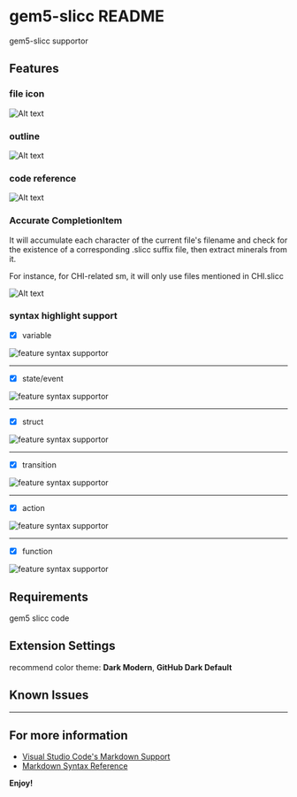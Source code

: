 # gem5-slicc README

gem5-slicc supportor

## Features

### file icon

![Alt text](images/file_icon.png)

### outline

![Alt text](images/outline.png)

### code reference

![Alt text](images/code_reference.png)

### Accurate CompletionItem

It will accumulate each character of the current file's filename and check for the existence of a corresponding .slicc suffix file, then extract minerals from it.

For instance, for CHI-related sm, it will only use files mentioned in CHI.slicc

![Alt text](images/completion.png)

### syntax highlight support

- [x] variable

![feature syntax supportor](images/syntax1.png)

---

- [x] state/event

![feature syntax supportor](images/syntax2.png)

---

- [x] struct

![feature syntax supportor](images/syntax3.png)

---

- [x] transition

![feature syntax supportor](images/syntax4.png)

---

- [x] action

![feature syntax supportor](images/syntax5.png)

---

- [x] function

![feature syntax supportor](images/syntax6.png)



## Requirements

gem5 slicc code

## Extension Settings

recommend color theme: **Dark Modern**, **GitHub Dark Default**

## Known Issues

---

## For more information

* [Visual Studio Code's Markdown Support](http://code.visualstudio.com/docs/languages/markdown)
* [Markdown Syntax Reference](https://help.github.com/articles/markdown-basics/)

**Enjoy!**
